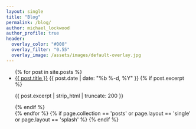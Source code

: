 ```yaml
---
layout: single
title: "Blog"
permalink: /blog/
author: michael_lockwood
author_profile: true
header:
  overlay_color: "#000"
  overlay_filter: "0.55"
  overlay_image: /assets/images/default-overlay.jpg
---
```


<ul class="post-list">
{% for post in site.posts %}
  <li>
    <a href="{{ post.url | relative_url }}">{{ post.title }}</a>
    <span class="page__meta">{{ post.date | date: "%b %-d, %Y" }}</span>
    {% if post.excerpt %}<p>{{ post.excerpt | strip_html | truncate: 200 }}</p>{% endif %}
  </li>
{% endfor %}
{% if page.collection == 'posts' or page.layout == 'single' or page.layout == 'splash' %}
  <script defer src="{{ '/assets/js/animate-on-scroll.js' | relative_url }}"></script>
{% endif %}
</ul>
